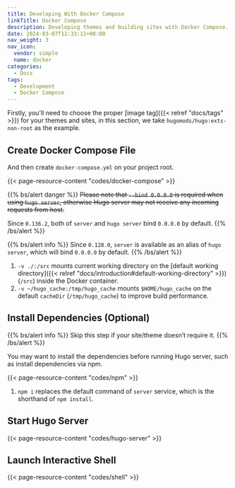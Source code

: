 ```yaml
---
title: Developing With Docker Compose
linkTitle: Docker Compose
description: Developing themes and building sites with Docker Compose.
date: 2024-03-07T12:33:11+08:00
nav_weight: 3
nav_icon:
  vendor: simple
  name: docker
categories:
  - Docs
tags:
  - Development
  - Docker Compose
---
```


Firstly, you'll need to choose the proper [image tag]({{< relref "docs/tags" >}}) for your themes and sites, in this section, we take `hugomods/hugo:exts-non-root` as the example.

## Create Docker Compose File

And then create `docker-compose.yml` on your project root.

{{< page-resource-content "codes/docker-compose" >}}

{{% bs/alert danger %}}
~~Please note that `--bind 0.0.0.0` is required when using `hugo server`, otherwise Hugo server may not receive any incoming requests from host.~~

Since `0.136.2`, both of `server` and `hugo server` bind `0.0.0.0` by default.
{{% /bs/alert %}}

{{% bs/alert info %}}
Since `0.128.0`, `server` is available as an alias of `hugo server`, which will bind `0.0.0.0` by default.
{{% /bs/alert %}}

1. `-v ./:/src` mounts current working directory on the [default working directory]({{< relref "docs/introduction#default-working-directory" >}})(`/src`) inside the Docker container.
1. `-v ~/hugo_cache:/tmp/hugo_cache` mounts `$HOME/hugo_cache` on the default `cacheDir` (`/tmp/hugo_cache`) to improve build performance.

## Install Dependencies (Optional)

{{% bs/alert info %}}
Skip this step if your site/theme doesn’t require it.
{{% /bs/alert %}}

You may want to install the dependencies before running Hugo server, such as install dependencies via npm.

{{< page-resource-content "codes/npm" >}}

1. `npm i` replaces the default command of `server` service, which is the shorthand of `npm install`.

## Start Hugo Server

{{< page-resource-content "codes/hugo-server" >}}

## Launch Interactive Shell

{{< page-resource-content "codes/shell" >}}
